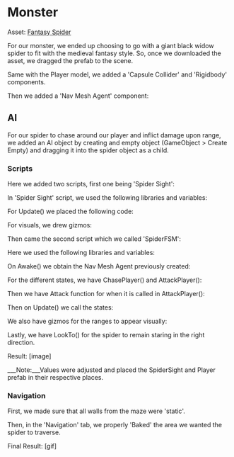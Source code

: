 # Monster
Asset: [Fantasy Spider](https://assetstore.unity.com/packages/3d/characters/animals/insects/fantasy-spider-236418)

For our monster, we ended up choosing to go with a giant black widow spider to fit with the medieval fantasy style. So, once we downloaded the asset, we dragged the prefab to the scene.

Same with the Player model, we added a 'Capsule Collider' and 'Rigidbody' components.

Then we added a 'Nav Mesh Agent' component:

## AI
For our spider to chase around our player and inflict damage upon range, we added an AI object by creating and empty object (GameObject > Create Empty) and dragging it into the spider object as a child.

### Scripts
Here we added two scripts, first one being 'Spider Sight':

In 'Spider Sight' script, we used the following libraries and variables:

For Update() we placed the following code:

For visuals, we drew gizmos:

Then came the second script which we called 'SpiderFSM':

Here we used the following libraries and variables:

On Awake() we obtain the Nav Mesh Agent previously created:

For the different states, we have ChasePlayer() and AttackPlayer():

Then we have Attack function for when it is called in AttackPlayer():

Then on Update() we call the states:

We also have gizmos for the ranges to appear visually:

Lastly, we have LookTo() for the spider to remain staring in the right direction.

Result:
[image]

___Note:___Values were adjusted and placed the SpiderSight and Player prefab in their respective places.

### Navigation
First, we made sure that all walls from the maze were 'static'.

Then, in the 'Navigation' tab, we properly 'Baked' the area we wanted the spider to traverse.

Final Result:
[gif]

